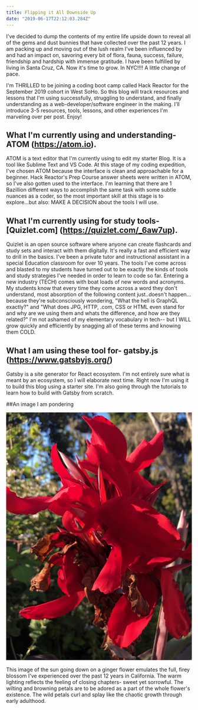 ```yaml
---
title: Flipping it All Downside Up
date: "2019-06-17T22:12:03.284Z"
---
```


I've decided to dump the contents of my entire life upside down to reveal all of the gems and dust bunnies that have collected over the past 12 years. I am packing up and moving out of the lush realm I've been influenced by and had an impact on, savoring every bit of flora, fauna, success, failure, friendship and hardship with immense gratitude. I have been fulfilled by living in Santa Cruz, CA. Now it's time to grow. In NYC!!!! A little change of pace.

I'm THRILLED to be joining a coding boot camp called Hack Reactor for the September 2019 cohort in West SoHo. So this blog will track resources and lessons that I'm using successfully, struggling to understand, and finally understanding as a web-developer/software engineer in the making. I'll introduce 3-5 resources, tools, lessons, and other experiences I'm marveling over per post. Enjoy!

## What I'm currently using and understanding- ATOM (https://atom.io).

ATOM is a text editor that I'm currently using to edit my starter Blog. It is a tool like Sublime Text and VS Code. At this stage of my coding expedition, I've chosen ATOM because the interface is clean and approachable for a beginner.  Hack Reactor's Prep Course answer sheets were written in ATOM, so I've also gotten used to the interface. I'm learning that there are 1 Bazillion different ways to accomplish the same task with some subtle nuances as a coder, so the most important skill at this stage is to explore...but also: MAKE A DECISION about the tools I will use.

## What I'm currently using for study tools- [Quizlet.com] (https://quizlet.com/_6aw7up).

Quizlet is an open source software where anyone can create flashcards and study sets and interact with them digitally. It's really a fast and efficient way to drill in the basics. I've been a private tutor and instructional assistant in a special Education classroom for over 10 years. The tools I've come across and blasted to my students have turned out to be exactly the kinds of tools and study strategies I've needed in order to learn to code so far. Entering a new industry (TECH) comes with boat loads of new words and acronyms. My students know that every time they come across a word they don't understand, most absorption of the following content just..doesn't happen... because they're subconsciously wondering, "What the hell is GraphQL exactly?" and "What does JPG, HTTP, .com, CSS or HTML even stand for and why are we using them and whats the difference, and how are they related?" I'm not ashamed of my elementary vocabulary in tech-- but I WILL grow quickly and efficiently by snagging all of these terms and knowing them COLD.

## What I am using these tool for- gatsby.js (https://www.gatsbyjs.org/)

Gatsby is a site generator for React ecosystem. I'm not entirely sure what is meant by an ecosystem, so I will elaborate next time. Right now I'm using it to build this blog using a starter site. I'm also going through the tutorials to learn how to build with Gatsby from scratch.

##An image I am pondering

![Chinese Salty Egg](./ginger.jpeg)

This image of the sun going down on a ginger flower emulates the full, firey blossom I've experienced over the past 12 years in California. The warm lighting reflects the feeling of closing chapters- sweet yet sorrowful. The wilting and browning petals are to be adored as a part of the whole flower's existence. The wild petals curl and splay like the chaotic growth through early adulthood.
